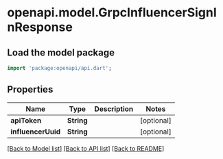 # openapi.model.GrpcInfluencerSignInResponse

## Load the model package
```dart
import 'package:openapi/api.dart';
```

## Properties
Name | Type | Description | Notes
------------ | ------------- | ------------- | -------------
**apiToken** | **String** |  | [optional] 
**influencerUuid** | **String** |  | [optional] 

[[Back to Model list]](../README.md#documentation-for-models) [[Back to API list]](../README.md#documentation-for-api-endpoints) [[Back to README]](../README.md)



